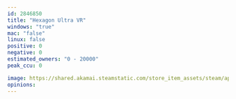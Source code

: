 ```yaml
---
id: 2846850
title: "Hexagon Ultra VR"
windows: "true"
mac: "false"
linux: false
positive: 0
negative: 0
estimated_owners: "0 - 20000"
peak_ccu: 0

image: https://shared.akamai.steamstatic.com/store_item_assets/steam/apps/2846850/header.jpg?t=1711758576
opinions:
---
```

